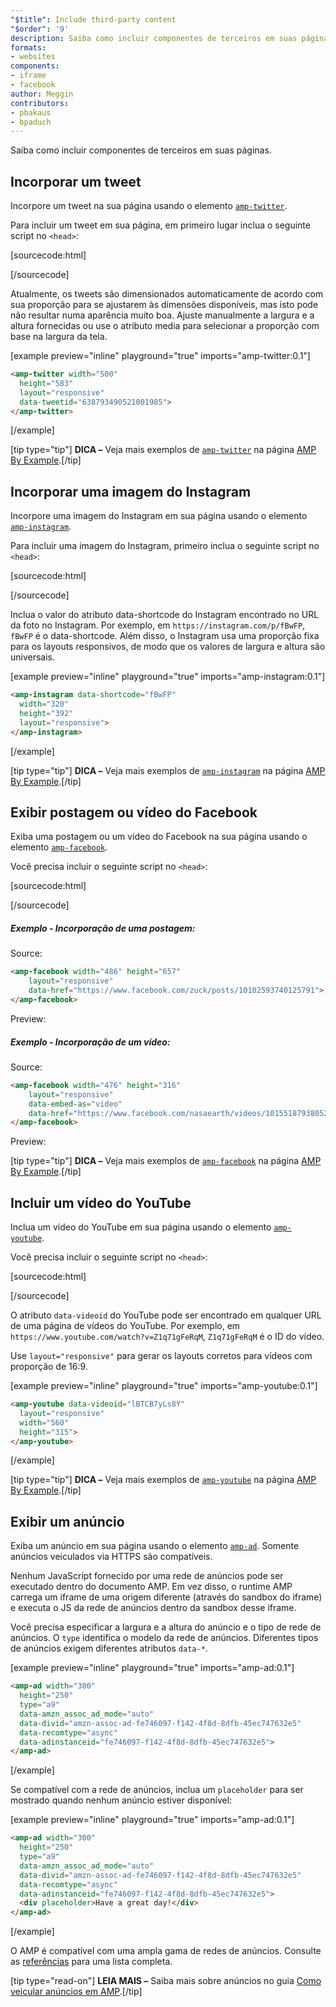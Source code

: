 ```yaml
---
"$title": Include third-party content
"$order": '9'
description: Saiba como incluir componentes de terceiros em suas páginas...
formats:
- websites
components:
- iframe
- facebook
author: Meggin
contributors:
- pbakaus
- bpaduch
---
```


Saiba como incluir componentes de terceiros em suas páginas.

## Incorporar um tweet

Incorpore um tweet na sua página usando o elemento [`amp-twitter`](../../../../documentation/components/reference/amp-twitter.md).

Para incluir um tweet em sua página, em primeiro lugar inclua o seguinte script no `<head>`:

[sourcecode:html]
<script async custom-element="amp-twitter"
  src="https://cdn.ampproject.org/v0/amp-twitter-0.1.js"></script>
[/sourcecode]

Atualmente, os tweets são dimensionados automaticamente de acordo com sua proporção para se ajustarem às dimensões disponíveis, mas isto pode não resultar numa aparência muito boa. Ajuste manualmente a largura e a altura fornecidas ou use o atributo media para selecionar a proporção com base na largura da tela.

[example preview="inline" playground="true" imports="amp-twitter:0.1"]
```html
<amp-twitter width="500"
  height="583"
  layout="responsive"
  data-tweetid="638793490521001985">
</amp-twitter>
```
[/example]

[tip type="tip"] <strong>DICA –</strong> Veja mais exemplos de [`amp-twitter`](../../../../documentation/components/reference/amp-twitter.md) na página [AMP By Example](../../../../documentation/examples/documentation/amp-twitter.html).[/tip]

## Incorporar uma imagem do Instagram

Incorpore uma imagem do Instagram em sua página usando o elemento [`amp-instagram`](../../../../documentation/components/reference/amp-instagram.md).

Para incluir uma imagem do Instagram, primeiro inclua o seguinte script no `<head>`:

[sourcecode:html]
<script async custom-element="amp-instagram"
  src="https://cdn.ampproject.org/v0/amp-instagram-0.1.js"></script>
[/sourcecode]

Inclua o valor do atributo data-shortcode do Instagram encontrado no URL da foto no Instagram. Por exemplo, em `https://instagram.com/p/fBwFP`, `fBwFP` é o data-shortcode. Além disso, o Instagram usa uma proporção fixa para os layouts responsivos, de modo que os valores de largura e altura são universais.

[example preview="inline" playground="true" imports="amp-instagram:0.1"]
```html
<amp-instagram data-shortcode="fBwFP"
  width="320"
  height="392"
  layout="responsive">
</amp-instagram>
```
[/example]

[tip type="tip"] <strong>DICA –</strong> Veja mais exemplos de [`amp-instagram`](../../../../documentation/components/reference/amp-instagram.md) na página [AMP By Example](../../../../documentation/examples/documentation/amp-instagram.html).[/tip]

## Exibir postagem ou vídeo do Facebook

Exiba uma postagem ou um vídeo do Facebook na sua página usando o elemento [`amp-facebook`](../../../../documentation/components/reference/amp-facebook.md).

Você precisa incluir o seguinte script no `<head>`:

[sourcecode:html]
<script async custom-element="amp-facebook"
  src="https://cdn.ampproject.org/v0/amp-facebook-0.1.js"></script>
[/sourcecode]

##### Exemplo - Incorporação de uma postagem:

Source:

```html
<amp-facebook width="486" height="657"
    layout="responsive"
    data-href="https://www.facebook.com/zuck/posts/10102593740125791">
</amp-facebook>
```

Preview: <amp-facebook width="486" height="657" layout="responsive" data-href="https://www.facebook.com/zuck/posts/10102593740125791"> </amp-facebook>

##### Exemplo - Incorporação de um vídeo:

Source:

```html
<amp-facebook width="476" height="316"
    layout="responsive"
    data-embed-as="video"
    data-href="https://www.facebook.com/nasaearth/videos/10155187938052139">
</amp-facebook>
```

Preview: <amp-facebook width="476" height="316" layout="responsive" data-embed-as="video" data-href="https://www.facebook.com/nasaearth/videos/10155187938052139"> </amp-facebook>

[tip type="tip"] <strong>DICA –</strong> Veja mais exemplos de [`amp-facebook`](../../../../documentation/components/reference/amp-facebook.md) na página [AMP By Example](../../../../documentation/examples/documentation/amp-facebook.html).[/tip]

## Incluir um vídeo do YouTube

Inclua um vídeo do YouTube em sua página usando o elemento [`amp-youtube`](../../../../documentation/components/reference/amp-youtube.md).

Você precisa incluir o seguinte script no `<head>`:

[sourcecode:html]
<script async custom-element="amp-youtube"
  src="https://cdn.ampproject.org/v0/amp-youtube-0.1.js"></script>
[/sourcecode]

O atributo `data-videoid` do YouTube pode ser encontrado em qualquer URL de uma página de vídeos do YouTube. Por exemplo, em `https://www.youtube.com/watch?v=Z1q71gFeRqM`, `Z1q71gFeRqM` é o ID do vídeo.

Use `layout="responsive"` para gerar os layouts corretos para vídeos com proporção de 16:9.

[example preview="inline" playground="true" imports="amp-youtube:0.1"]
```html
<amp-youtube data-videoid="lBTCB7yLs8Y"
  layout="responsive"
  width="560"
  height="315">
</amp-youtube>
```
[/example]

[tip type="tip"] <strong>DICA –</strong> Veja mais exemplos de [`amp-youtube`](../../../../documentation/components/reference/amp-youtube.md) na página [AMP By Example](../../../../documentation/examples/documentation/amp-youtube.html).[/tip]

## Exibir um anúncio

Exiba um anúncio em sua página usando o elemento [`amp-ad`](../../../../documentation/components/reference/amp-ad.md). Somente anúncios veiculados via HTTPS são compatíveis.

Nenhum JavaScript fornecido por uma rede de anúncios pode ser executado dentro do documento AMP. Em vez disso, o runtime AMP carrega um iframe de uma origem diferente (através do sandbox do iframe) e executa o JS da rede de anúncios dentro da sandbox desse iframe.

Você precisa especificar a largura e a altura do anúncio e o tipo de rede de anúncios. O `type` identifica o modelo da rede de anúncios. Diferentes tipos de anúncios exigem diferentes atributos `data-*`.

[example preview="inline" playground="true" imports="amp-ad:0.1"]
```html
<amp-ad width="300"
  height="250"
  type="a9"
  data-amzn_assoc_ad_mode="auto"
  data-divid="amzn-assoc-ad-fe746097-f142-4f8d-8dfb-45ec747632e5"
  data-recomtype="async"
  data-adinstanceid="fe746097-f142-4f8d-8dfb-45ec747632e5">
</amp-ad>
```
[/example]

Se compatível com a rede de anúncios, inclua um `placeholder` para ser mostrado quando nenhum anúncio estiver disponível:

[example preview="inline" playground="true" imports="amp-ad:0.1"]
```html
<amp-ad width="300"
  height="250"
  type="a9"
  data-amzn_assoc_ad_mode="auto"
  data-divid="amzn-assoc-ad-fe746097-f142-4f8d-8dfb-45ec747632e5"
  data-recomtype="async"
  data-adinstanceid="fe746097-f142-4f8d-8dfb-45ec747632e5">
  <div placeholder>Have a great day!</div>
</amp-ad>
```
[/example]

O AMP é compatível com uma ampla gama de redes de anúncios. Consulte as [referências](../../../../documentation/components/reference/amp-ad.md#supported-ad-networks) para uma lista completa.

[tip type="read-on"] <strong>LEIA MAIS –</strong> Saiba mais sobre anúncios no guia [Como veicular anúncios em AMP](../../../../documentation/guides-and-tutorials/develop/monetization/index.md).[/tip]

